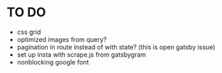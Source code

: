 # TO DO

* css grid
* optimized images from query?
* pagination in route instead of with state? (this is open gatsby issue)
* set up insta with scrape.js from gatsbygram
* nonblocking google font
